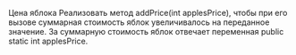 Цена яблока
Реализовать метод addPrice(int applesPrice), чтобы при его вызове суммарная стоимость яблок увеличивалось на переданное значение.
За суммарную стоимость яблок отвечает переменная public static int applesPrice.